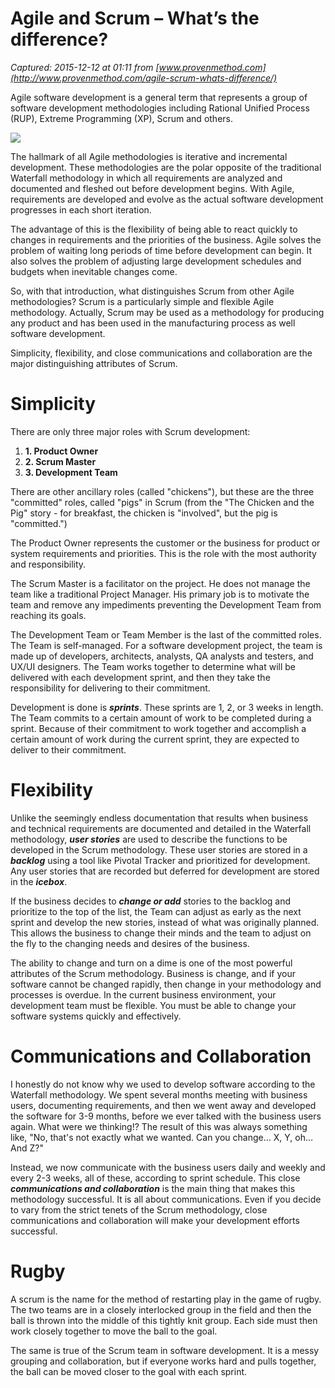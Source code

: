 # Agile and Scrum – What’s the difference?

_Captured: 2015-12-12 at 01:11 from [www.provenmethod.com](http://www.provenmethod.com/agile-scrum-whats-difference/)_

Agile software development is a general term that represents a group of software development methodologies including Rational Unified Process (RUP), Extreme Programming (XP), Scrum and others.

![](http://theprovenmethod.com/test/wp-content/uploads/2014/06/Rugby-300x.jpg)

The hallmark of all Agile methodologies is iterative and incremental development. These methodologies are the polar opposite of the traditional Waterfall methodology in which all requirements are analyzed and documented and fleshed out before development begins. With Agile, requirements are developed and evolve as the actual software development progresses in each short iteration.

The advantage of this is the flexibility of being able to react quickly to changes in requirements and the priorities of the business. Agile solves the problem of waiting long periods of time before development can begin. It also solves the problem of adjusting large development schedules and budgets when inevitable changes come.

So, with that introduction, what distinguishes Scrum from other Agile methodologies? Scrum is a particularly simple and flexible Agile methodology. Actually, Scrum may be used as a methodology for producing any product and has been used in the manufacturing process as well software development.

Simplicity, flexibility, and close communications and collaboration are the major distinguishing attributes of Scrum.

# Simplicity

There are only three major roles with Scrum development:

  1. **1\. Product Owner**
  2. **2\. Scrum Master**
  3. **3\. Development Team**

There are other ancillary roles (called "chickens"), but these are the three "committed" roles, called "pigs" in Scrum (from the "The Chicken and the Pig" story - for breakfast, the chicken is "involved", but the pig is "committed.")

The Product Owner represents the customer or the business for product or system requirements and priorities. This is the role with the most authority and responsibility.

The Scrum Master is a facilitator on the project. He does not manage the team like a traditional Project Manager. His primary job is to motivate the team and remove any impediments preventing the Development Team from reaching its goals.

The Development Team or Team Member is the last of the committed roles. The Team is self-managed. For a software development project, the team is made up of developers, architects, analysts, QA analysts and testers, and UX/UI designers. The Team works together to determine what will be delivered with each development sprint, and then they take the responsibility for delivering to their commitment.

Development is done is _**sprints**_. These sprints are 1, 2, or 3 weeks in length. The Team commits to a certain amount of work to be completed during a sprint. Because of their commitment to work together and accomplish a certain amount of work during the current sprint, they are expected to deliver to their commitment.

# Flexibility

Unlike the seemingly endless documentation that results when business and technical requirements are documented and detailed in the Waterfall methodology, _**user stories**_ are used to describe the functions to be developed in the Scrum methodology. These user stories are stored in a _**backlog**_ using a tool like Pivotal Tracker and prioritized for development. Any user stories that are recorded but deferred for development are stored in the _**icebox**_.

If the business decides to _**change or add**_ stories to the backlog and prioritize to the top of the list, the Team can adjust as early as the next sprint and develop the new stories, instead of what was originally planned. This allows the business to change their minds and the team to adjust on the fly to the changing needs and desires of the business.

The ability to change and turn on a dime is one of the most powerful attributes of the Scrum methodology. Business is change, and if your software cannot be changed rapidly, then change in your methodology and processes is overdue. In the current business environment, your development team must be flexible. You must be able to change your software systems quickly and effectively.

# Communications and Collaboration

I honestly do not know why we used to develop software according to the Waterfall methodology. We spent several months meeting with business users, documenting requirements, and then we went away and developed the software for 3-9 months, before we ever talked with the business users again. What were we thinking!? The result of this was always something like, "No, that's not exactly what we wanted. Can you change… X, Y, oh… And Z?"

Instead, we now communicate with the business users daily and weekly and every 2-3 weeks, all of these, according to sprint schedule. This close _**communications and collaboration**_ is the main thing that makes this methodology successful. It is all about communications. Even if you decide to vary from the strict tenets of the Scrum methodology, close communications and collaboration will make your development efforts successful.

# Rugby

A scrum is the name for the method of restarting play in the game of rugby. The two teams are in a closely interlocked group in the field and then the ball is thrown into the middle of this tightly knit group. Each side must then work closely together to move the ball to the goal.

The same is true of the Scrum team in software development. It is a messy grouping and collaboration, but if everyone works hard and pulls together, the ball can be moved closer to the goal with each sprint.
